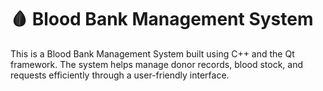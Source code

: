 # 🩸 Blood Bank Management System

This is a Blood Bank Management System built using C++ and the Qt framework. The system helps manage donor records, blood stock, and requests efficiently through a user-friendly interface.
